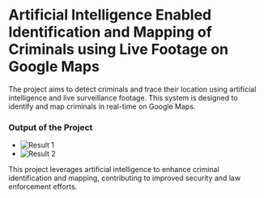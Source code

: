 # Artificial Intelligence Enabled Identification and Mapping of Criminals using Live Footage on Google Maps


The project aims to detect criminals and trace their location using artificial intelligence and live surveillance footage. This system is designed to identify and map criminals in real-time on Google Maps.
### Output of the Project

- ![Result 1](https://github.com/gsm005/Criminal_Identification_Mapping-System/assets/112815450/1113617a-44d9-4d0c-8dc6-3db8f4a144ca)
- ![Result 2](https://github.com/gsm005/Criminal_Identification_Mapping-System/assets/112815450/60b0d20f-d874-4cc2-8d8e-ad64e496cd79)

This project leverages artificial intelligence to enhance criminal identification and mapping, contributing to improved security and law enforcement efforts.


